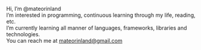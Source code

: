 Hi, I’m @mateorinland  
I’m interested in programming, continuous learning through my life, reading, etc.  
I’m currently learning all manner of languages, frameworks, libraries and technologies.  
You can reach me at mateorinland@gmail.com  

<!---
mateorinland/mateorinland is a ✨ special ✨ repository because its `README.md` (this file) appears on your GitHub profile.
You can click the Preview link to take a look at your changes.
--->
